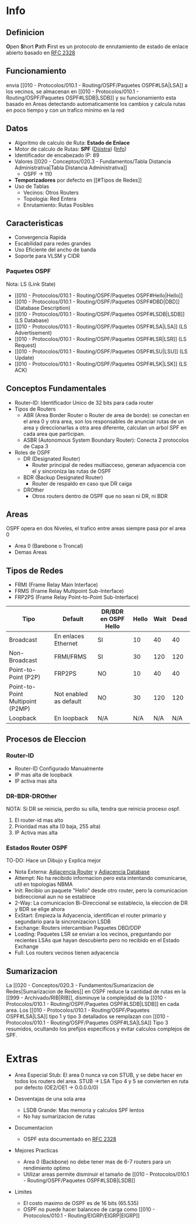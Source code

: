 # Info
## Definicion
**O**pen **S**hort **P**ath **F**irst es un protocolo de enrutamiento de estado de enlace abierto basado en [RFC 2328](https://www.rfc-editor.org/rfc/rfc2328)

## Funcionamiento
envia [[010 - Protocolos/010.1 - Routing/OSPF/Paquetes OSPF#LSA|LSA]] a los vecinos, se almacenan en [[010 - Protocolos/010.1 - Routing/OSPF/Paquetes OSPF#LSDB|LSDB]] y su funcionamiento esta basado en Areas detectando automaticamente los cambios y calcula rutas en poco tiempo y con un trafico minimo en la red

## Datos
- Algoritmo de calculo de Ruta: **Estado de Enlace**
- Motor de calculo de Rutas: **SPF** ([Dijistra](https://es.wikipedia.org/wiki/Algoritmo_de_Dijkstra)) ([Info](https://www.freecodecamp.org/espanol/news/algoritmo-de-la-ruta-mas-corta-de-dijkstra-introduccion-grafica/))
- Identificador de encabezado IP: 89
- Valores [[020 - Conceptos/020.3 - Fundamentos/Tabla Distancia Administrativa|Tabla Distancia Administrativa]]
	- OSPF -> 110
- **Temporizadores** por defecto en [[#Tipos de Redes]]
- Uso de Tablas
	- Vecinos: Otros Routers
	- Topologia: Red Entera
	- Enrutamiento: Rutas Posibles

## Caracteristicas
- Convergencia Rapida
- Escabilidad para redes grandes
- Uso Eficiente del ancho de banda
- Soporte para VLSM y CIDR

### Paquetes OSPF
Nota: LS (Link State)
- [[010 - Protocolos/010.1 - Routing/OSPF/Paquetes OSPF#Hello|Hello]]
- [[010 - Protocolos/010.1 - Routing/OSPF/Paquetes OSPF#DBD|DBD]] (Database Description)
- [[010 - Protocolos/010.1 - Routing/OSPF/Paquetes OSPF#LSDB|LSDB]] (LS Database)
- [[010 - Protocolos/010.1 - Routing/OSPF/Paquetes OSPF#LSA|LSA]] (LS Advertisement)
- [[010 - Protocolos/010.1 - Routing/OSPF/Paquetes OSPF#LSR|LSR]] (LS Request)
- [[010 - Protocolos/010.1 - Routing/OSPF/Paquetes OSPF#LSU|LSU]] (LS Update)
- [[010 - Protocolos/010.1 - Routing/OSPF/Paquetes OSPF#LSK|LSK]] (LS ACK)

## Conceptos Fundamentales
- Router-ID: Identificador Unico de 32 bits para cada router
- Tipos de Routers
	- ABR (Area Border Router o Router de area de borde): se conectan en el area 0 y otra area, son los responsables de anunciar rutas de un area y direccionarlas a otra area diferente, calculan un arbol SPF en cada area que participan.
	- ASBR (Autonomous System Boundary Router): Conecta 2 protocolos de Capa 3
- Roles de OSPF
	- DR (Designated Router)
		- Router principal de redes multiacceso, generan adyacencia con el y sincroniza las rutas de OSPF
	- BDR (Backup Designated Router) 
		- Router de respaldo en caso que DR caiga
	- DROther
		- Otros routers dentro de OSPF que no sean ni DR, ni BDR

## Areas
OSPF opera en dos Niveles, el trafico entre areas siempre pasa por el area 0
- Area 0 (Barebone o Troncal)
- Demas Areas

## Tipos de Redes
- FRMI (Frame Relay Main Interface)
- FRMS (Frame Relay Multipoint Sub-Interface)
- FRP2PS (Frame Relay Point-to-Point Sub-Interface)

| Tipo                             | Default                | DR/BDR en OSPF Hello | Hello | Wait | Dead |
| -------------------------------- | ---------------------- | -------------------- | ----- | ---- | ---- |
| Broadcast                        | En enlaces Ethernet    | SI                   | 10    | 40   | 40   |
| Non-Broadcast                    | FRMI/FRMS              | SI                   | 30    | 120  | 120  |
| Point-to-Point (P2P)             | FRP2PS                 | NO                   | 10    | 40   | 40   |
| Point-to-Point Multipoint (P2MP) | Not enabled as default | NO                   | 30    | 120  | 120  |
| Loopback                         | En loopback            | N/A                  | N/A   | N/A  | N/A  |

## Procesos de Eleccion
### Router-ID
- Router-ID Configurado Manualmente
- IP mas alta de loopback
- IP activa mas alta

### DR-BDR-DROther
NOTA: Si DR se reinicia, perdio su silla, tendra que reinicia proceso ospf.
1. El router-id mas alto
2. Prioridad mas alta (0 baja, 255 alta) 
3. IP Activa mas alta

### Estados Router OSPF
TO-DO: Hace un Dibujo y Explica mejor
- Nota Externa: [Adjacencia Router](https://upload.wikimedia.org/wikipedia/commons/8/8d/OSPF-Adjacency-process.drawio.png) y [Adjacencia Database](https://upload.wikimedia.org/wikipedia/commons/3/36/OSPF-Adjacency-process-Neighbor_state_changes_%28Database_Exchange%29.drawio.png)
- Attempt: No ha recibido informacion pero esta intentando comunicarse, util en topologias NBMA
- Init: Recibio un paquete "Hello" desde otro router, pero la comunicacion bidireccional aun no se establece
- 2-Way: La comunicacion Bi-Direccional se establecio, la eleccion de DR y BDR se elige ahora
- ExStart: Empieza la Adyacencia, identifican el router primario y segundario para la sincronizacion LSDB
- Exchange: Routers intercambian Paquetes DBD/DDP 
- Loading: Paquetes LSR se envian a los vecinos, preguntando por recientes LSAs que hayan descubierto pero no recibido en el Estado Exchange
- Full: Los routers vecinos tienen adyacencia

## Sumarizacion
La [[020 - Conceptos/020.3 - Fundamentos/Sumarizacion de Redes|Sumarizacion de Redes]] en OSPF reduce la cantidad de rutas en la [[999 - Archivado/RIB|RIB]], disminuye la complejidad de la [[010 - Protocolos/010.1 - Routing/OSPF/Paquetes OSPF#LSDB|LSDB]] en cada area.
Los [[010 - Protocolos/010.1 - Routing/OSPF/Paquetes OSPF#LSA|LSA]] tipo 1 y tipo 3 detallados se remplazan con [[010 - Protocolos/010.1 - Routing/OSPF/Paquetes OSPF#LSA|LSA]] Tipo 3 resumidos, ocultando los prefijos especificos y evitar calculos complejos de SPF.

# Extras
- Area Especial Stub:  El area 0 nunca va con STUB, y se debe hacer en todos los routers del area. STUB → LSA Tipo 4 y 5 se convierten en ruta por defecto (OE2/OE1 → 0.0.0.0/0)

- Desventajas de una sola area
	- LSDB Grande: Mas memoria y calculos SPF lentos
	- No hay sumarizacion de rutas

- Documentacion
	- OSPF esta documentado en [RFC 2328](https://datatracker.ietf.org/doc/html/rfc2328)
- Mejores Practicas
	- Area 0 (Backbone) no debe tener mas de 6-7 routers para un rendimiento optimo
	- Utilizar areas permite disminuir el tamaño de [[010 - Protocolos/010.1 - Routing/OSPF/Paquetes OSPF#LSDB|LSDB]]
- Limites
	- El costo maximo de OSPF es de 16 bits (65.535)
	- OSPF no puede hacer balanceo de carga como [[010 - Protocolos/010.1 - Routing/EIGRP/EIGRP|EIGRP]]